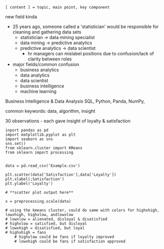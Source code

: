 ```# = job positions
[ content ] = topic, main point, key component
```

new field kinda
- 25 years ago, someone called a 'statistician' would be responsible for cleaning and gathering data sets
	- statistician -> data mining specialist 
	- data mining -> predictive analytics
	- predictive analytics -> data scientist 
		- hr managers can mislabel positions due to confusion/lack of clarity between roles
- major fields/common confusion
	- business analytics
	- data analytics
	- data scientist
	- business intelligence
	- machine learning

Business Intelligence & Data Analysis
SQL, Python, Panda, NumPy, 

common keywords: data, algorithm, insight

30 observations - each gave insight of loyalty & satisfaction
```
inport pandas as pd
import matplotlib.pyplot as plt
import seaborn as sns
sns.set()
from sklearn.cluster import KMeans
from sklearn import processing


data = pd.read_csv('Example.csv') 

plt.scatter(data['Satisfaction'],data['Loyalty'])
plt.xlabel(;Satisfaction')
plt.ylabel('Loyalty')

# **scatter plot output here**

x = preprocessing.scale(data)

# using the kmeans cluster, could do same with colors for highxhigh, lowxhigh, highxlow, andlowxlow
# lowxlow = alienated, disloyal & disatisfied 
# highxlow = satisfied, but disloyal
# lowxhigh = disatisfied, but loyal
# highxhigh = fans
	# highxlow could be fans if loyalty improved
	# lowxhigh could be fans if satisfaction approved